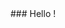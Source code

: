 <link rel="stylesheet" href="https://cdn.jsdelivr.net/gh/devicons/devicon@latest/devicon.min.css">
### Hello !
<i class="devicon-devicon-plain"></i>


<!--
**Bendersnetch/Bendersnetch** is a ✨ _special_ ✨ repository because its `README.md` (this file) appears on your GitHub profile.

Here are some ideas to get you started:

- 🔭 I’m currently working on ...
- 🌱 I’m currently learning ...
- 👯 I’m looking to collaborate on ...
- 🤔 I’m looking for help with ...
- 💬 Ask me about ...
- 📫 How to reach me: ...
- 😄 Pronouns: ...
- ⚡ Fun fact: ...
-->
